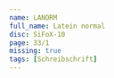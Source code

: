 ```yaml
---
name: LANORM
full_name: Latein normal
disc: SiFoX-10
page: 33/1
missing: true
tags: [Schreibschrift]
---
```


